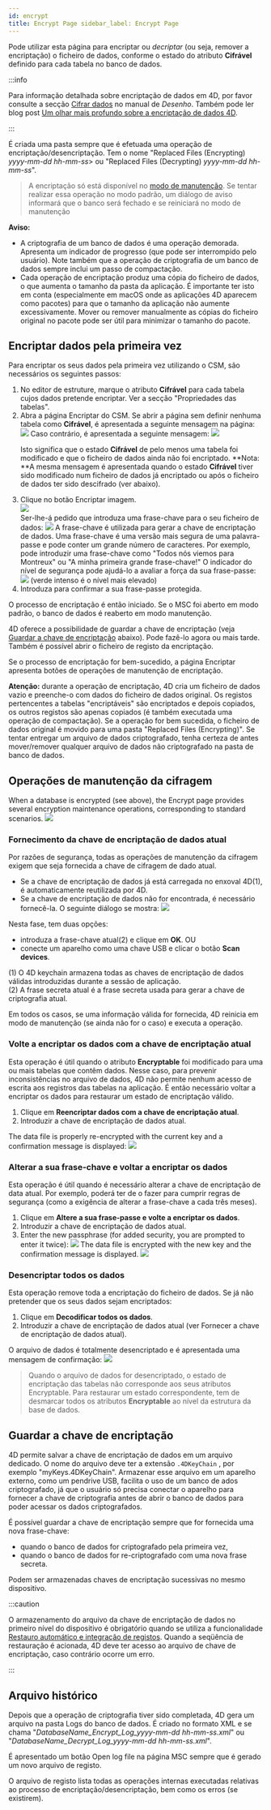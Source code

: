 ```yaml
---
id: encrypt
title: Encrypt Page sidebar_label: Encrypt Page
---
```


Pode utilizar esta página para encriptar ou *decriptar* (ou seja, remover a encriptação) o ficheiro de dados, conforme o estado do atributo **Cifrável** definido para cada tabela no banco de dados.

:::info

Para informação detalhada sobre encriptação de dados em 4D, por favor consulte a secção [Cifrar dados](https://doc.4d.com/4Dv20/4D/20/Encrypting-data.300-6263735.en.html) no manual de *Desenho*. Também pode ler blog post [Um olhar mais profundo sobre a encriptação de dados 4D](https://blog.4d.com/a-deeper-look-into-4d-data-encryption/).

:::

É criada uma pasta sempre que é efetuada uma operação de encriptação/desencriptação. Tem o nome "Replaced Files (Encrypting) *yyyy-mm-dd hh-mm-ss*> ou "Replaced Files (Decrypting) *yyyy-mm-dd hh-mm-ss*".
> A encriptação só está disponível no [modo de manutenção](overview.md#display-in-maintenance-mode). Se tentar realizar essa operação no modo padrão, um diálogo de aviso informará que o banco será fechado e se reiniciará no modo de manutenção

**Aviso:**
- A criptografia de um banco de dados é uma operação demorada. Apresenta um indicador de progresso (que pode ser interrompido pelo usuário). Note também que a operação de criptografia de um banco de dados sempre inclui um passo de compactação.
- Cada operação de encriptação produz uma cópia do ficheiro de dados, o que aumenta o tamanho da pasta da aplicação. É importante ter isto em conta (especialmente em macOS onde as aplicações 4D aparecem como pacotes) para que o tamanho da aplicação não aumente excessivamente. Mover ou remover manualmente as cópias do ficheiro original no pacote pode ser útil para minimizar o tamanho do pacote.

## Encriptar dados pela primeira vez
Para encriptar os seus dados pela primeira vez utilizando o CSM, são necessários os seguintes passos:

1. No editor de estruture, marque o atributo **Cifrável** para cada tabela cujos dados pretende encriptar. Ver a secção "Propriedades das tabelas".
2. Abra a página Encriptar do CSM. Se abrir a página sem definir nenhuma tabela como **Cifrável**, é apresentada a seguinte mensagem na página: ![](../assets/en/MSC/MSC_encrypt1.png) Caso contrário, é apresentada a seguinte mensagem: ![](../assets/en/MSC/MSC_encrypt2.png)<p>
Isto significa que o estado **Cifrável** de pelo menos uma tabela foi modificado e que o ficheiro de dados ainda não foi encriptado.
**Nota: **A mesma mensagem é apresentada quando o estado **Cifrável** tiver sido modificado num ficheiro de dados já encriptado ou após o ficheiro de dados ter sido descifrado (ver abaixo).</p>
3. Clique no botão Encriptar imagem.  
   ![](../assets/en/MSC/MSC_encrypt3.png)  
   Ser-lhe-á pedido que introduza uma frase-chave para o seu ficheiro de dados: ![](../assets/en/MSC/MSC_encrypt4.png) A frase-chave é utilizada para gerar a chave de encriptação de dados. Uma frase-chave é uma versão mais segura de uma palavra-passe e pode conter um grande número de caracteres. Por exemplo, pode introduzir uma frase-chave como "Todos nós viemos para Montreux" ou "A minha primeira grande frase-chave!" O indicador do nível de segurança pode ajudá-lo a avaliar a força da sua frase-passe: ![](../assets/en/MSC/MSC_encrypt5.png) (verde intenso é o nível mais elevado)
4. Introduza para confirmar a sua frase-passe protegida.

O processo de encriptação é então iniciado. Se o MSC foi aberto em modo padrão, o banco de dados é reaberto em modo manutenção.

4D oferece a possibilidade de guardar a chave de encriptação (veja [Guardar a chave de encriptação](#saving-the-encryption-key) abaixo). Pode fazê-lo agora ou mais tarde. Também é possível abrir o ficheiro de registo da encriptação.

Se o processo de encriptação for bem-sucedido, a página Encriptar apresenta botões de operações de manutenção de encriptação.

**Atenção:** durante a operação de encriptação, 4D cria um ficheiro de dados vazio e preenche-o com dados do ficheiro de dados original. Os registos pertencentes a tabelas "encriptáveis" são encriptados e depois copiados, os outros registos são apenas copiados (é também executada uma operação de compactação). Se a operação for bem sucedida, o ficheiro de dados original é movido para uma pasta "Replaced Files (Encrypting)". Se tentar entregar um arquivo de dados criptografado, tenha certeza de antes mover/remover qualquer arquivo de dados não criptografado na pasta de banco de dados.

## Operações de manutenção da cifragem
When a database is encrypted (see above), the Encrypt page provides several encryption maintenance operations, corresponding to standard scenarios. ![](../assets/en/MSC/MSC_encrypt6.png)


### Fornecimento da chave de encriptação de dados atual
Por razões de segurança, todas as operações de manutenção da cifragem exigem que seja fornecida a chave de cifragem de dado atual.

- Se a chave de encriptação de dados já está carregada no enxoval 4D(1), é automaticamente reutilizada por 4D.
- Se a chave de encriptação de dados não for encontrada, é necessário fornecê-la. O seguinte diálogo se mostra: ![](../assets/en/MSC/MSC_encrypt7.png)

Nesta fase, tem duas opções:
- introduza a frase-chave atual(2) e clique em **OK**. OU
- conecte um aparelho como uma chave USB e clicar o botão **Scan devices**.

(1) O 4D keychain armazena todas as chaves de encriptação de dados válidas introduzidas durante a sessão de aplicação.   
(2) A frase secreta atual é a frase secreta usada para gerar a chave de criptografia atual.

Em todos os casos, se uma informação válida for fornecida, 4D reinicia em modo de manutenção (se ainda não for o caso) e executa a operação.

### Volte a encriptar os dados com a chave de encriptação atual

Esta operação é útil quando o atributo **Encryptable** foi modificado para uma ou mais tabelas que contêm dados. Nesse caso, para prevenir inconsistências no arquivo de dados, 4D não permite nenhum acesso de escrita aos registros das tabelas na aplicação. É então necessário voltar a encriptar os dados para restaurar um estado de encriptação válido.

1. Clique em **Reencriptar dados com a chave de encriptação atual**.
2. Introduzir a chave de encriptação de dados atual.

The data file is properly re-encrypted with the current key and a confirmation message is displayed: ![](../assets/en/MSC/MSC_encrypt8.png)

### Alterar a sua frase-chave e voltar a encriptar os dados
Esta operação é útil quando é necessário alterar a chave de encriptação de data atual. Por exemplo, poderá ter de o fazer para cumprir regras de segurança (como a exigência de alterar a frase-chave a cada três meses).

1. Clique em **Altere a sua frase-passe e volte a encriptar os dados**.
2. Introduzir a chave de encriptação de dados atual.
3. Enter the new passphrase (for added security, you are prompted to enter it twice): ![](../assets/en/MSC/MSC_encrypt9.png) The data file is encrypted with the new key and the confirmation message is displayed. ![](../assets/en/MSC/MSC_encrypt8.png)

### Desencriptar todos os dados
Esta operação remove toda a encriptação do ficheiro de dados. Se já não pretender que os seus dados sejam encriptados:

1. Clique em **Decodificar todos os dados**.
2. Introduzir a chave de encriptação de dados atual (ver Fornecer a chave de encriptação de dados atual).

O arquivo de dados é totalmente desencriptado e é apresentada uma mensagem de confirmação: ![](../assets/en/MSC/MSC_encrypt10.png)
> Quando o arquivo de dados for desencriptado, o estado de encriptação das tabelas não corresponde aos seus atributos Encryptable. Para restaurar um estado correspondente, tem de desmarcar todos os atributos **Encryptable** ao nível da estrutura da base de dados.

## Guardar a chave de encriptação

4D permite salvar a chave de encriptação de dados em um arquivo dedicado. O nome do arquivo deve ter a extensão `.4DKeyChain` , por exemplo "myKeys.4DKeyChain". Armazenar esse arquivo em um aparelho externo, como um pendrive USB, facilita o uso de um banco de ados criptografado, já que o usuário só precisa conectar o aparelho para fornecer a chave de criptografia antes de abrir o banco de dados para poder acessar os dados criptografados.

É possível guardar a chave de encriptação sempre que for fornecida uma nova frase-chave:

- quando o banco de dados for criptografado pela primeira vez,
- quando o banco de dados for re-criptografado com uma nova frase secreta.

Podem ser armazenadas chaves de encriptação sucessivas no mesmo dispositivo.

:::caution

O armazenamento do arquivo da chave de encriptação de dados no primeiro nível do dispositivo é obrigatório quando se utiliza a funcionalidade  [Restauro automático e integração de registos](../Backup/settings.md#automatic-restore-and-log-integration). Quando a seqüência de restauração é acionada, 4D deve ter acesso ao arquivo de chave de encriptação, caso contrário ocorre um erro.

:::

## Arquivo histórico
Depois que a operação de criptografia tiver sido completada, 4D gera um arquivo na pasta Logs do banco de dados. É criado no formato XML e se chama "*DatabaseName_Encrypt_Log_yyyy-mm-dd hh-mm-ss.xml*" ou "*DatabaseName_Decrypt_Log_yyyy-mm-dd hh-mm-ss.xml*".

É apresentado um botão Open log file na página MSC sempre que é gerado um novo arquivo de registo.

O arquivo de registo lista todas as operações internas executadas relativas ao processo de encriptação/desencriptação, bem como os erros (se existirem).
